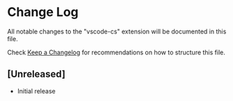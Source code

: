 # Change Log

All notable changes to the "vscode-cs" extension will be documented in this file.

Check [Keep a Changelog](http://keepachangelog.com/) for recommendations on how to structure this file.

## [Unreleased]

- Initial release